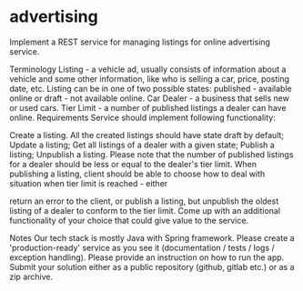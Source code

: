 # advertising
Implement a REST service for managing listings for online advertising service.

Terminology
Listing - a vehicle ad, usually consists of information about a vehicle and some other information, like who is selling a car, price, posting date, etc. Listing can be in one of two possible states:
published - available online or
draft - not available online.
Car Dealer - a business that sells new or used cars.
Tier Limit - a number of published listings a dealer can have online.
Requirements
Service should implement following functionality:

Create a listing. All the created listings should have state draft by default;
Update a listing;
Get all listings of a dealer with a given state;
Publish a listing;
Unpublish a listing.
Please note that the number of published listings for a dealer should be less or equal to the dealer's tier limit. When publishing a listing, client should be able to choose how to deal with situation when tier limit is reached - either

return an error to the client, or
publish a listing, but unpublish the oldest listing of a dealer to conform to the tier limit.
Come up with an additional functionality of your choice that could give value to the service.

Notes
Our tech stack is mostly Java with Spring framework.
Please create a 'production-ready' service as you see it (documentation / tests / logs / exception handling).
Please provide an instruction on how to run the app.
Submit your solution either as a public repository (github, gitlab etc.) or as a zip archive.

